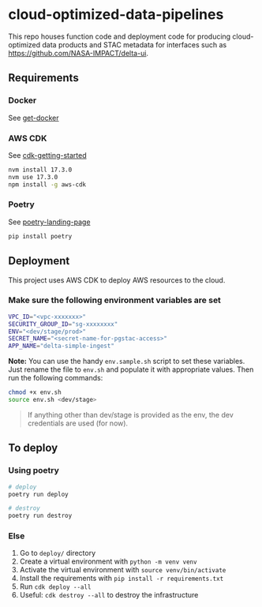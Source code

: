 # cloud-optimized-data-pipelines

This repo houses function code and deployment code for producing cloud-optimized
data products and STAC metadata for interfaces such as https://github.com/NASA-IMPACT/delta-ui.

## Requirements

### Docker

See [get-docker](https://docs.docker.com/get-docker/)

### AWS CDK

See [cdk-getting-started](https://docs.aws.amazon.com/cdk/v2/guide/getting_started.html)

```bash
nvm install 17.3.0
nvm use 17.3.0
npm install -g aws-cdk
```

### Poetry

See [poetry-landing-page](https://pypi.org/project/poetry/)

```bash
pip install poetry
```

## Deployment

This project uses AWS CDK to deploy AWS resources to the cloud.

### Make sure the following environment variables are set

```bash
VPC_ID="<vpc-xxxxxxx>"
SECURITY_GROUP_ID="sg-xxxxxxxx"
ENV="<dev/stage/prod>"
SECRET_NAME="<secret-name-for-pgstac-access>"
APP_NAME="delta-simple-ingest"
```

**Note:** You can use the handy `env.sample.sh` script to set these variables. Just rename the file to `env.sh` and populate it with appropriate values. Then run the following commands:

```bash
chmod +x env.sh
source env.sh <dev/stage>
```

> If anything other than dev/stage is provided as the env, the dev credentials are used (for now).

## To deploy

### Using poetry

```bash
# deploy
poetry run deploy

# destroy
poetry run destroy
```

### Else

1. Go to `deploy/` directory
2. Create a virtual environment with `python -m venv venv`
3. Activate the virtual environment with `source venv/bin/activate`
4. Install the requirements with `pip install -r requirements.txt`
5. Run `cdk deploy --all`
6. Useful: `cdk destroy --all` to destroy the infrastructure
